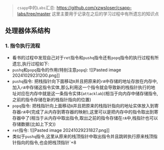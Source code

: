 > `csapp`中的`Labs`汇总: https://github.com/xzwsloser/csapp-labs/tree/master
> 这里主要用于记录在之后的学习过程中有所遗忘的知识点

## 处理器体系结构
### 1. 指令执行流程
- 看书的过程中发现自己对于`ret`指令和`pushq`指令还有`popq`指令的执行过程有所遗忘,执行过程如下:
- `pushq`和`popq`指令的作用(特别注意`popq`):
![[Pasted image 20241029231200.png]]
- `pushq`指令: 把栈指针向下面移动`8`并且把原来的`rA`中存储的地址存放在内存中,加入`rA`中存储这指令实体,那么利用这一个指令就会导致新的栈指针执行的地址对应在内存中就是这一条指令实体(`attacklab`)(相当于向内存中储存储指令,之前的指令存储在新的栈指针指向的位置)
- `popq`指令: 把栈指针向上面移动`8`并且把原来的栈指针指向的地址实体放入到寄存器`rA`中(完成了从内存到寄存器的映射),这里可以是把内存中的指令取出到寄存器中了(相当于从内存中取出指令,取出之前的指令存储在`rA`中,栈指针也可以存储数据(比如上下文))
- `ret`指令:
![[Pasted image 20241029231827.png]]
- 类似于`pushq`指令,这里从原来的栈顶指针中取出指令并且跳转执行原来栈顶指针指向的指令,也会把栈顶指针`+8